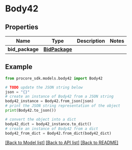 # Body42


## Properties

Name | Type | Description | Notes
------------ | ------------- | ------------- | -------------
**bid_package** | [**BidPackage**](BidPackage.md) |  | 

## Example

```python
from procore_sdk.models.body42 import Body42

# TODO update the JSON string below
json = "{}"
# create an instance of Body42 from a JSON string
body42_instance = Body42.from_json(json)
# print the JSON string representation of the object
print(Body42.to_json())

# convert the object into a dict
body42_dict = body42_instance.to_dict()
# create an instance of Body42 from a dict
body42_from_dict = Body42.from_dict(body42_dict)
```
[[Back to Model list]](../README.md#documentation-for-models) [[Back to API list]](../README.md#documentation-for-api-endpoints) [[Back to README]](../README.md)


